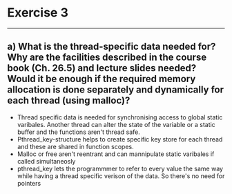 # Exercise 3
---
## a) What is the thread-specific data needed for? Why are the facilities described in the course book (Ch. 26.5) and lecture slides needed? Would it be enough if the required memory allocation is done separately and dynamically for each thread (using malloc)?
* Thread specific data is needed for synchronising access to global static varibales. Another thread can alter the state of the variable or a static buffer and the functions aren't thread safe.
* Pthread_key-structure helps to create specific key store for each thread and these are shared in function scopes.
* Malloc or free aren't reentrant and can mannipulate static varibales if called simultaneosly
* pthread_key lets the programmmer to refer to every value the same way while having a thread specific verison of the data. So there's no need for pointers